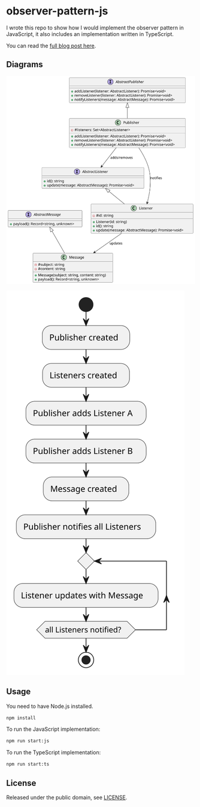 # observer-pattern-js

I wrote this repo to show how I would implement the observer pattern in JavaScript, it also includes an implementation written in TypeScript.

You can read the [full blog post here](https://lucdev.net/blog/observer-pattern-javascript/).

## Diagrams

![UML diagram](./uml/diagram-rendered.svg)

![Flowchart](./uml/flowchart-rendered.svg)

## Usage

You need to have Node.js installed.

```bash
npm install
```

To run the JavaScript implementation:

```bash
npm run start:js
```

To run the TypeScript implementation:

```bash
npm run start:ts
```

## License

Released under the public domain, see [LICENSE](LICENSE).
